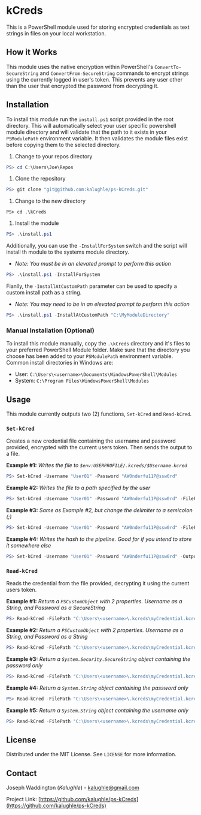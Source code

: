 # kCreds
This is a PowerShell module used for storing encrypted credentials as text strings in files on your local workstation.

<!-- HOWITWORKS -->
## How it Works
This module uses the native encryption within PowerShell's `ConvertTo-SecureString` and `ConvertFrom-SecureString` commands to encrypt strings using the currently logged in user's token. This prevents any user other than the user that encrypted the password from decrypting it.

<!-- INSTALLATION -->
## Installation
To install this module run the `install.ps1` script provided in the root directory. This will automatically select your user specific powershell module directory and will validate that the path to it exists in your `PSModulePath` environment variable. It then validates the module files exist before copying them to the selected directory.
1. Change to your repos directory
```powershell
PS> cd C:\Users\Joe\Repos
```
1. Clone the repository
```powershell
PS> git clone "git@github.com:kalughle/ps-kCreds.git"
```
1. Change to the new directory
```
PS> cd .\kCreds
```
1. Install the module
```powershell
PS> .\install.ps1
```

Additionally, you can use the `-InstallForSystem` switch and the script will install th module to the systems module directory.
- *Note: You must be in an elevated prompt to perform this action*
```powershell
PS> .\install.ps1 -InstallForSystem
```

Fianlly, the `-InstallAtCustomPath` parameter can be used to specify a custom install path as a string.
- *Note: You may need to be in an elevated prompt to perform this action*
```powershell
PS> .\install.ps1 -InstallAtCustomPath "C:\MyModuleDirectory"
```

### Manual Installation (Optional)
To install this module manually, copy the `.\kCreds` directory and it's files to your preferred PowerShell Module folder. Make sure that the directory you choose has been added to your `PSModulePath` environment variable. Common install directories in Windows are:

- User: `C:\Users\<username>\Documents\WindowsPowerShell\Modules`
- System: `C:\Program Files\WindowsPowerShell\Modules`

<!-- EXAMPLES -->
## Usage
This module currently outputs two (2) functions, `Set-kCred` and `Read-kCred`.

### `Set-kCred`
Creates a new credential file containing the username and password provided, encrypted with the current users token. Then sends the output to a file.

**Example #1:** *Writes the file to `$env:USERPROFILE/.kcreds/$Username.kcred`*
```powershell
PS> Set-kCred -Username "User01" -Password "AW0nderfu11P@ssw0rd"
```

**Example #2:** *Writes the file to a path specified by the user*
```powershell
PS> Set-kCred -Username "User01" -Password "AW0nderfu11P@ssw0rd" -FilePath "C:\Users\<username>\.kcreds\myCredential.kcred"
```

**Example #3:** *Same as Example #2, but change the delimiter to a semicolon (;)*
```powershell
PS> Set-kCred -Username "User01" -Password "AW0nderfu11P@ssw0rd" -FilePath "C:\Users\<username>\.kcreds\myCredential.kcred" -Delimiter ";"
```

**Example #4:** *Writes the hash to the pipeline. Good for if you intend to store it somewhere else*
```powershell
PS> Set-kCred -Username "User01" -Password "AW0nderfu11P@ssw0rd" -OutputHash
```

### `Read-kCred`
Reads the credential from the file provided, decrypting it using the current users token.

**Example #1:** *Return a `PSCustomObject` with 2 properties. Username as a String, and Password as a SecureString*
```powershell
PS> Read-kCred -FilePath "C:\Users\<username>\.kcreds\myCredential.kcred"
```

**Example #2:** *Return a `PSCustomObject` with 2 properties. Username as a String, and Password as a String*
```powershell
PS> Read-kCred -FilePath "C:\Users\<username>\.kcreds\myCredential.kcred" -PasswordAsString
```

**Example #3:** *Return a `System.Security.SecureString` object containing the password only*
```powershell
PS> Read-kCred -FilePath "C:\Users\<username>\.kcreds\myCredential.kcred" -PasswordOnly
```

**Example #4:** *Return a `System.String` object containing the password only*
```powershell
PS> Read-kCred -FilePath "C:\Users\<username>\.kcreds\myCredential.kcred" -PasswordOnly -PasswordAsString
```

**Example #5:** *Return a `System.String` object containing the username only*
```powershell
PS> Read-kCred -FilePath "C:\Users\<username>\.kcreds\myCredential.kcred" -UsernameOnly
```

<!-- LICENSE -->
## License

Distributed under the MIT License. See `LICENSE` for more information.

<!-- CONTACT -->
## Contact

Joseph Waddington (*Kalughle*) - kalughle@gmail.com

Project Link: [https://github.com/kalughle/ps-kCreds](https://github.com/kalughle/ps-kCreds)